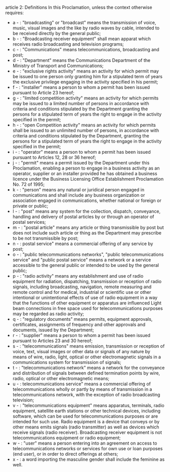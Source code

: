 article 2: Definitions
In this Proclamation, unless the context otherwise requires:
<ul>
			<li>a - : &quot;broadcasting&quot; or &quot;broadcast&quot; means the transmission of voice, music, visual images and the like by radio waves by cable, intended to be received directly by the general public;<ul>
			</ul></li>			<li>b - : &quot;Broadcasting receiver equipment&quot; shall mean apparat which receives radio broadcasting and television programs;<ul>
			</ul></li>			<li>c - : &quot;Communications&quot; means telecommunications, broadcasting and post;<ul>
			</ul></li>			<li>d - : &quot;Department&quot; means the Communications Department of the Ministry of Transport and Communications;<ul>
			</ul></li>			<li>e - : &quot;exclusive rights activity&quot; means an activity for which permit may be issued to one person only granting him for a stipulated term of years the exclusive privilege engaging in the activity specified in his permit;<ul>
			</ul></li>			<li>f - : &quot;installer&quot; means a person to whom a permit has been issued pursuant to Article 23 hereof;<ul>
			</ul></li>			<li>g - : &quot;limited competition activity&quot; means an activity for which permits may be issued to a limited number of persons in accordance with criteria and conditions stipulated by the Department granting the persons for a stipulated term of years the right to engage in the activity specified in the permit;<ul>
			</ul></li>			<li>h - : &quot;open Competition activity&quot; means an activity for which permits shall be issued to an unlimited number of persons, in accordance with criteria and conditions stipulated by the Department, granting the persons for a stipulated term of years the right to engage in the activity specified in the permit;<ul>
			</ul></li>			<li>i - : &quot;operator&quot; means a person to whom a permit has been issued pursuant to Articles 12, 28 or 36 hereof;<ul>
			</ul></li>			<li>j - : &quot;permit&quot; means a permit issued by the Department under this Proclamation, enabling a person to engage in a business activity as an operator, supplier or an installer provided he has obtained a business licence under the Business Licensing Office Establishment Proclamation No. 72 of 1995;<ul>
			</ul></li>			<li>k - : &quot;person&quot; means any natural or juridical person engaged in communications and shall include any business organization or association engaged in communications, whether national or foreign or private or public;<ul>
			</ul></li>			<li>l - : &quot;post&quot; means any system for the collection, dispatch, conveyance, handling and delivery of postal articles by or through an operator of postal services;<ul>
			</ul></li>			<li>m - : &quot;postal article&quot; means any article or thing transmissible by post but does not include such article or thing as the Department may prescribe to be not transmissible by post;<ul>
			</ul></li>			<li>n - : postal service&quot; means a commercial offering of any service by post;<ul>
			</ul></li>			<li>o - : &quot;public telecommunications networks&quot;, &quot;public telecommunications service&quot; and &quot;public postal service&quot; means a network or a service accessible to the general public or intended to be used by the general public;<ul>
			</ul></li>			<li>p - : &quot;radio activity&quot; means any establishment and use of radio equipment for radiation, dispatching, transmission or reception of radio signals, including broadcasting, navigation, remote measuring and remote control and for medical, industrial or scientific use or other intentional or unintentional effects of use of radio equipment in a way that the functions of other equipment or apparatus are influenced Light beam connections in free space used for telecommunications purposes may be regarded as radio activity;<ul>
			</ul></li>			<li>q - : &quot;regulatory documents&quot; means permits, equipment approvals, certificates, assignments of frequency and other approvals and documents, issued by the Department;<ul>
			</ul></li>			<li>r - : &quot;supplier&quot; means a person to whom a permit has been issued pursuant to Articles 23 and 30 hereof;<ul>
			</ul></li>			<li>s - : &quot;telecommunications&quot; means emission, transmission or reception of voice, text, visual images or other data or signals of any nature by means of wire, radio, light, optical or other electromagnetic signals in a communications system for transmission of signals;<ul>
			</ul></li>			<li>t - : &quot;telecommunications network&quot; means a network for the conveyance and distribution of signals between defined termination points by wire, radio, optical or other electromagnetic means;<ul>
			</ul></li>			<li>u - : telecommunications service&quot; means a commercial offering of telecommunications wholly or partly by means of transmission in a telecommunications network, with the exception of radio broadcasting television;<ul>
			</ul></li>			<li>v - : &quot;telecommunications equipment&quot; means apparatus, terminals, radio equipment, satellite earth stations or other technical devices, including software, which can be used for telecommunications purposes or are intended for such use. Radio equipment is a device that conveys or by other means emits signals (radio transmitter) as well as devices which receive signals (radio receiver). Broadcasting receiver equipment is not telecommunications equipment or radio equipment;<ul>
			</ul></li>			<li>w - : &quot;user&quot; means a person entering into an agreement on access to telecommunications networks or services for own use or loan purposes (end user), or in order to direct offerings at others;<ul>
			</ul></li>			<li>x - : a word importing the masculine gender shall include the feminine as well.<ul>
			</ul></li></ul>